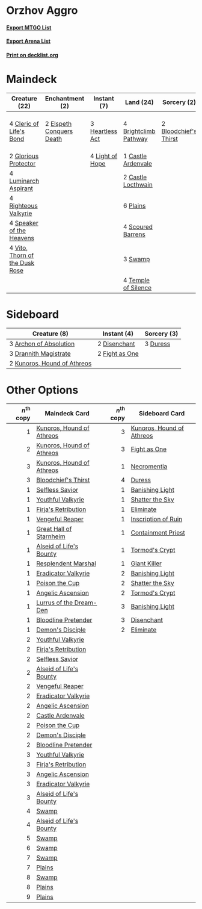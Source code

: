 # Orzhov Aggro

#### [Export MTGO List](../collection/Orzhov%20Aggro/Orzhov%20Aggro.txt)
#### [Export Arena List](../collection/Orzhov%20Aggro/Orzhov%20Aggro_arena.txt)
#### [Print on decklist.org](http://decklist.org/?deckmain=2%09Bloodchief's%20Thirst%0A4%09Brightclimb%20Pathway%0A1%09Castle%20Ardenvale%0A2%09Castle%20Locthwain%0A4%09Cleric%20of%20Life's%20Bond%0A2%09Elspeth%20Conquers%20Death%0A2%09Glorious%20Protector%0A3%09Heartless%20Act%0A4%09Light%20of%20Hope%0A4%09Luminarch%20Aspirant%0A6%09Plains%0A3%09Reidane,%20God%20of%20the%20Worthy%0A4%09Righteous%20Valkyrie%0A4%09Scoured%20Barrens%0A4%09Speaker%20of%20the%20Heavens%0A3%09Swamp%0A4%09Temple%20of%20Silence%0A4%09Vito,%20Thorn%20of%20the%20Dusk%20Rose&deckside=3%09Archon%20of%20Absolution%0A2%09Disenchant%0A3%09Drannith%20Magistrate%0A3%09Duress%0A2%09Fight%20as%20One%0A2%09Kunoros,%20Hound%20of%20Athreos)
# Maindeck

|                                              Creature (22)                                              |                                          Enchantment (2)                                          |                                       Instant (7)                                        |                                           Land (24)                                            |                                          Sorcery (2)                                           |        Unknown (3)         |
|---------------------------------------------------------------------------------------------------------|---------------------------------------------------------------------------------------------------|------------------------------------------------------------------------------------------|------------------------------------------------------------------------------------------------|------------------------------------------------------------------------------------------------|----------------------------|
|4 [Cleric of Life's Bond](http://gatherer.wizards.com/Pages/Card/Details.aspx?multiverseid=491873)       |2 [Elspeth Conquers Death](http://gatherer.wizards.com/Pages/Card/Details.aspx?multiverseid=476264)|3 [Heartless Act](http://gatherer.wizards.com/Pages/Card/Details.aspx?multiverseid=479611)|4 [Brightclimb Pathway](http://gatherer.wizards.com/Pages/Card/Details.aspx?multiverseid=491911)|2 [Bloodchief's Thirst](http://gatherer.wizards.com/Pages/Card/Details.aspx?multiverseid=491729)|3 Reidane, God of the Worthy|
|2 [Glorious Protector](http://gatherer.wizards.com/Pages/Card/Details.aspx?multiverseid=503616)          |                                                                                                   |4 [Light of Hope](http://gatherer.wizards.com/Pages/Card/Details.aspx?multiverseid=479540)|1 [Castle Ardenvale](http://gatherer.wizards.com/Pages/Card/Details.aspx?multiverseid=473200)   |                                                                                                |                            |
|4 [Luminarch Aspirant](http://gatherer.wizards.com/Pages/Card/Details.aspx?multiverseid=491647)          |                                                                                                   |                                                                                          |2 [Castle Locthwain](http://gatherer.wizards.com/Pages/Card/Details.aspx?multiverseid=473203)   |                                                                                                |                            |
|4 [Righteous Valkyrie](http://gatherer.wizards.com/Pages/Card/Details.aspx?multiverseid=503630)          |                                                                                                   |                                                                                          |6 [Plains](http://gatherer.wizards.com/Pages/Card/Details.aspx?multiverseid=439856)             |                                                                                                |                            |
|4 [Speaker of the Heavens](http://gatherer.wizards.com/Pages/Card/Details.aspx?multiverseid=488246)      |                                                                                                   |                                                                                          |4 [Scoured Barrens](http://gatherer.wizards.com/Pages/Card/Details.aspx?multiverseid=405366)    |                                                                                                |                            |
|4 [Vito, Thorn of the Dusk Rose](http://gatherer.wizards.com/Pages/Card/Details.aspx?multiverseid=485450)|                                                                                                   |                                                                                          |3 [Swamp](http://gatherer.wizards.com/Pages/Card/Details.aspx?multiverseid=439858)              |                                                                                                |                            |
|                                                                                                         |                                                                                                   |                                                                                          |4 [Temple of Silence](http://gatherer.wizards.com/Pages/Card/Details.aspx?multiverseid=373522)  |                                                                                                |                            |


# Sideboard

|                                             Creature (8)                                             |                                       Instant (4)                                       |                                   Sorcery (3)                                    |
|------------------------------------------------------------------------------------------------------|-----------------------------------------------------------------------------------------|----------------------------------------------------------------------------------|
|3 [Archon of Absolution](http://gatherer.wizards.com/Pages/Card/Details.aspx?multiverseid=472965)     |2 [Disenchant](http://gatherer.wizards.com/Pages/Card/Details.aspx?multiverseid=847)     |3 [Duress](http://gatherer.wizards.com/Pages/Card/Details.aspx?multiverseid=14557)|
|3 [Drannith Magistrate](http://gatherer.wizards.com/Pages/Card/Details.aspx?multiverseid=479531)      |2 [Fight as One](http://gatherer.wizards.com/Pages/Card/Details.aspx?multiverseid=479532)|                                                                                  |
|2 [Kunoros, Hound of Athreos](http://gatherer.wizards.com/Pages/Card/Details.aspx?multiverseid=476473)|                                                                                         |                                                                                  |


# Other Options

|*n*<sup>th</sup> copy|                                           Maindeck Card                                            |*n*<sup>th</sup> copy|                                           Sideboard Card                                           |
|--------------------:|----------------------------------------------------------------------------------------------------|--------------------:|----------------------------------------------------------------------------------------------------|
|                    1|[Kunoros, Hound of Athreos](http://gatherer.wizards.com/Pages/Card/Details.aspx?multiverseid=476473)|                    3|[Kunoros, Hound of Athreos](http://gatherer.wizards.com/Pages/Card/Details.aspx?multiverseid=476473)|
|                    2|[Kunoros, Hound of Athreos](http://gatherer.wizards.com/Pages/Card/Details.aspx?multiverseid=476473)|                    3|[Fight as One](http://gatherer.wizards.com/Pages/Card/Details.aspx?multiverseid=479532)             |
|                    3|[Kunoros, Hound of Athreos](http://gatherer.wizards.com/Pages/Card/Details.aspx?multiverseid=476473)|                    1|[Necromentia](http://gatherer.wizards.com/Pages/Card/Details.aspx?multiverseid=485439)              |
|                    3|[Bloodchief's Thirst](http://gatherer.wizards.com/Pages/Card/Details.aspx?multiverseid=491729)      |                    4|[Duress](http://gatherer.wizards.com/Pages/Card/Details.aspx?multiverseid=14557)                    |
|                    1|[Selfless Savior](http://gatherer.wizards.com/Pages/Card/Details.aspx?multiverseid=485359)          |                    1|[Banishing Light](http://gatherer.wizards.com/Pages/Card/Details.aspx?multiverseid=405135)          |
|                    1|[Youthful Valkyrie](http://gatherer.wizards.com/Pages/Card/Details.aspx?multiverseid=506924)        |                    1|[Shatter the Sky](http://gatherer.wizards.com/Pages/Card/Details.aspx?multiverseid=476288)          |
|                    1|[Firja's Retribution](http://gatherer.wizards.com/Pages/Card/Details.aspx?multiverseid=503826)      |                    1|[Eliminate](http://gatherer.wizards.com/Pages/Card/Details.aspx?multiverseid=485420)                |
|                    1|[Vengeful Reaper](http://gatherer.wizards.com/Pages/Card/Details.aspx?multiverseid=503727)          |                    1|[Inscription of Ruin](http://gatherer.wizards.com/Pages/Card/Details.aspx?multiverseid=491744)      |
|                    1|[Great Hall of Starnheim](http://gatherer.wizards.com/Pages/Card/Details.aspx?multiverseid=503878)  |                    1|[Containment Priest](http://gatherer.wizards.com/Pages/Card/Details.aspx?multiverseid=389470)       |
|                    1|[Alseid of Life's Bounty](http://gatherer.wizards.com/Pages/Card/Details.aspx?multiverseid=476252)  |                    1|[Tormod's Crypt](http://gatherer.wizards.com/Pages/Card/Details.aspx?multiverseid=389723)           |
|                    1|[Resplendent Marshal](http://gatherer.wizards.com/Pages/Card/Details.aspx?multiverseid=503628)      |                    1|[Giant Killer](http://gatherer.wizards.com/Pages/Card/Details.aspx?multiverseid=472976)             |
|                    1|[Eradicator Valkyrie](http://gatherer.wizards.com/Pages/Card/Details.aspx?multiverseid=503703)      |                    2|[Banishing Light](http://gatherer.wizards.com/Pages/Card/Details.aspx?multiverseid=405135)          |
|                    1|[Poison the Cup](http://gatherer.wizards.com/Pages/Card/Details.aspx?multiverseid=503712)           |                    2|[Shatter the Sky](http://gatherer.wizards.com/Pages/Card/Details.aspx?multiverseid=476288)          |
|                    1|[Angelic Ascension](http://gatherer.wizards.com/Pages/Card/Details.aspx?multiverseid=485326)        |                    2|[Tormod's Crypt](http://gatherer.wizards.com/Pages/Card/Details.aspx?multiverseid=389723)           |
|                    1|[Lurrus of the Dream-Den](http://gatherer.wizards.com/Pages/Card/Details.aspx?multiverseid=479746)  |                    3|[Banishing Light](http://gatherer.wizards.com/Pages/Card/Details.aspx?multiverseid=405135)          |
|                    1|[Bloodline Pretender](http://gatherer.wizards.com/Pages/Card/Details.aspx?multiverseid=503851)      |                    3|[Disenchant](http://gatherer.wizards.com/Pages/Card/Details.aspx?multiverseid=847)                  |
|                    1|[Demon's Disciple](http://gatherer.wizards.com/Pages/Card/Details.aspx?multiverseid=491732)         |                    2|[Eliminate](http://gatherer.wizards.com/Pages/Card/Details.aspx?multiverseid=485420)                |
|                    2|[Youthful Valkyrie](http://gatherer.wizards.com/Pages/Card/Details.aspx?multiverseid=506924)        |                     |                                                                                                    |
|                    2|[Firja's Retribution](http://gatherer.wizards.com/Pages/Card/Details.aspx?multiverseid=503826)      |                     |                                                                                                    |
|                    2|[Selfless Savior](http://gatherer.wizards.com/Pages/Card/Details.aspx?multiverseid=485359)          |                     |                                                                                                    |
|                    2|[Alseid of Life's Bounty](http://gatherer.wizards.com/Pages/Card/Details.aspx?multiverseid=476252)  |                     |                                                                                                    |
|                    2|[Vengeful Reaper](http://gatherer.wizards.com/Pages/Card/Details.aspx?multiverseid=503727)          |                     |                                                                                                    |
|                    2|[Eradicator Valkyrie](http://gatherer.wizards.com/Pages/Card/Details.aspx?multiverseid=503703)      |                     |                                                                                                    |
|                    2|[Angelic Ascension](http://gatherer.wizards.com/Pages/Card/Details.aspx?multiverseid=485326)        |                     |                                                                                                    |
|                    2|[Castle Ardenvale](http://gatherer.wizards.com/Pages/Card/Details.aspx?multiverseid=473200)         |                     |                                                                                                    |
|                    2|[Poison the Cup](http://gatherer.wizards.com/Pages/Card/Details.aspx?multiverseid=503712)           |                     |                                                                                                    |
|                    2|[Demon's Disciple](http://gatherer.wizards.com/Pages/Card/Details.aspx?multiverseid=491732)         |                     |                                                                                                    |
|                    2|[Bloodline Pretender](http://gatherer.wizards.com/Pages/Card/Details.aspx?multiverseid=503851)      |                     |                                                                                                    |
|                    3|[Youthful Valkyrie](http://gatherer.wizards.com/Pages/Card/Details.aspx?multiverseid=506924)        |                     |                                                                                                    |
|                    3|[Firja's Retribution](http://gatherer.wizards.com/Pages/Card/Details.aspx?multiverseid=503826)      |                     |                                                                                                    |
|                    3|[Angelic Ascension](http://gatherer.wizards.com/Pages/Card/Details.aspx?multiverseid=485326)        |                     |                                                                                                    |
|                    3|[Eradicator Valkyrie](http://gatherer.wizards.com/Pages/Card/Details.aspx?multiverseid=503703)      |                     |                                                                                                    |
|                    3|[Alseid of Life's Bounty](http://gatherer.wizards.com/Pages/Card/Details.aspx?multiverseid=476252)  |                     |                                                                                                    |
|                    4|[Swamp](http://gatherer.wizards.com/Pages/Card/Details.aspx?multiverseid=439858)                    |                     |                                                                                                    |
|                    4|[Alseid of Life's Bounty](http://gatherer.wizards.com/Pages/Card/Details.aspx?multiverseid=476252)  |                     |                                                                                                    |
|                    5|[Swamp](http://gatherer.wizards.com/Pages/Card/Details.aspx?multiverseid=439858)                    |                     |                                                                                                    |
|                    6|[Swamp](http://gatherer.wizards.com/Pages/Card/Details.aspx?multiverseid=439858)                    |                     |                                                                                                    |
|                    7|[Swamp](http://gatherer.wizards.com/Pages/Card/Details.aspx?multiverseid=439858)                    |                     |                                                                                                    |
|                    7|[Plains](http://gatherer.wizards.com/Pages/Card/Details.aspx?multiverseid=439856)                   |                     |                                                                                                    |
|                    8|[Swamp](http://gatherer.wizards.com/Pages/Card/Details.aspx?multiverseid=439858)                    |                     |                                                                                                    |
|                    8|[Plains](http://gatherer.wizards.com/Pages/Card/Details.aspx?multiverseid=439856)                   |                     |                                                                                                    |
|                    9|[Plains](http://gatherer.wizards.com/Pages/Card/Details.aspx?multiverseid=439856)                   |                     |                                                                                                    |

